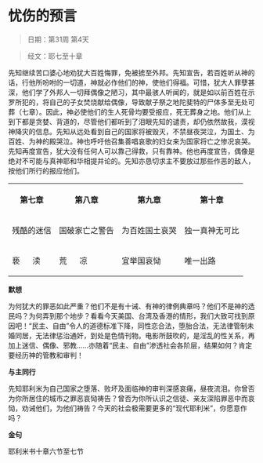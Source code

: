 # 忧伤的预言 

> 日期：第31周 第4天

> 经文：耶七至十章

先知继续苦口婆心地劝犹大百姓悔罪，免被掳至外邦。先知宣告，若百姓听从神的话，行他所吩咐的一切道，神就必作他们的神，使他们得福。可惜，犹大人罪孽甚深，他们学了外邦人一切拜偶像之陋习，其中最骇人听闻的，就是如以前百姓在示罗所犯的，将自己的子女焚烧献给偶像，导致献子祭之地陀斐特的尸体多至无处可葬（七章）。因此，神必使他们的生人死骨均要受报应，死无葬身之地。他们从上到下都是贪婪、背道的，尽管他们都听到了泪眼先知的谴责，却仍依然故我，漠视神降灾的信息。先知从远处看到自己的国家将被毁灭，不禁昼夜哭泣，为国土、为百姓、为神的殿哭泣。神也呼吁他召集善唱哀歌的妇女来为国家将亡之惨况哀哭。先知再度宣告，犹大没有任何人可以靠己得救，只有靠神。他也再度宣告，偶像是绝对不可能与真神耶和华相提并论的。先知亦恳切求主不要放过那些作恶的敌人，按他们所行的报应他们。

<table>
 <tbody>
  <tr>
   <th><p>第七章</p></th>
   <th><p>第八章</p></th>
   <th><p>第九章</p></th>
   <th><p>第十章</p></th>
  </tr>
  <tr>
   <td><p>残酷的迷信</p></td>
   <td><p>国破家亡之警告</p></td>
   <td><p>为百姓国土哀哭</p></td>
   <td><p>独一真神无可比</p></td>
  </tr>
  <tr>
   <td><p>亵&nbsp;&nbsp;&nbsp;&nbsp;&nbsp; 渎</p></td>
   <td><p>荒&nbsp;&nbsp;&nbsp;&nbsp;&nbsp; 凉</p></td>
   <td><p>宜举国哀恸</p></td>
   <td><p>唯一出路</p></td>
  </tr>
 </tbody>
</table>

**默想**

为何犹大的罪恶如此严重？他们不是有十诫、有神的律例典章吗？他们不是神的选民吗？为何弄到那个地步？看看今天美国、台湾及香港的情形，我们大致可找到原因吧！“民主、自由”令人的道德标准下降，同性恋合法，堕胎合法，无法律管制未婚同居，无法律惩治通奸，到处是色情刊物。电影所鼓吹的，是淫乱的性关系，再加上迷信、偶像、邪教……亦随着“民主、自由”渗透社会各阶层，结果如何？肯定要经历神的管教和审判！

**与主同行**

先知耶利米为自己国家之堕落、败坏及面临神的审判深感哀痛，昼夜流泪。你曾否为你所居住的城市之罪恶哀恸祷告？曾否为你所认识之信徒、亲友深陷罪恶中而哀恸，劝诫他们，为他们祷告？今天的社会极需要更多的“现代耶利米”，你愿意作吗？

**金句**

耶利米书十章六节至七节



